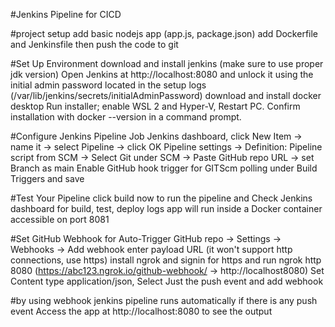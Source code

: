 #Jenkins Pipeline for CICD

#project setup
add basic nodejs app (app.js, package.json) add Dockerfile and Jenkinsfile
then push the code to git

#Set Up Environment
download and install jenkins (make sure to use proper jdk version)
Open Jenkins at http://localhost:8080 and unlock it using the initial admin password located in the setup logs (/var/lib/jenkins/secrets/initialAdminPassword)
download and install docker desktop
Run installer; enable WSL 2 and Hyper-V, Restart PC.
Confirm installation with docker --version in a command prompt.

#Configure Jenkins Pipeline Job
Jenkins dashboard, click New Item → name it → select Pipeline → click OK
Pipeline settings → Definition: Pipeline script from SCM → Select Git under SCM → Paste GitHub repo URL → set Branch as main
Enable GitHub hook trigger for GITScm polling under Build Triggers and save

#Test Your Pipeline
click build now to run the pipeline and Check Jenkins dashboard for build, test, deploy logs
app will run inside a Docker container accessible on port 8081

#Set GitHub Webhook for Auto-Trigger
GitHub repo → Settings → Webhooks → Add webhook
enter payload URL (it won't support http connections, use https)
install ngrok and signin for https and run ngrok http 8080 (https://abc123.ngrok.io/github-webhook/ → http://localhost8080)
Set Content type application/json, Select Just the push event and add webhook

#by using webhook jenkins pipeline runs automatically if there is any push event
Access the app at http://localhost:8080 to see the output
